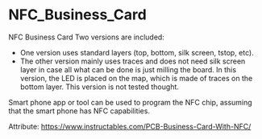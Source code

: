 # NFC_Business_Card
NFC Business Card 
Two versions are included:

* One version uses standard layers (top, bottom, silk screen, tstop, etc).
* The other version mainly uses traces and does not need silk screen layer in case all what can be done is just milling the board. In this version, the LED is placed on the map, which is made of traces on the bottom layer. This version is not tested thought.


Smart phone app or tool can be used to program the NFC chip, assuming that the smart phone has NFC capabilities.



Attribute: https://www.instructables.com/PCB-Business-Card-With-NFC/

